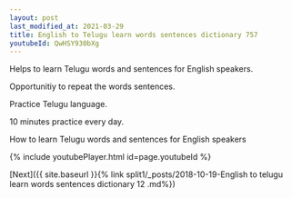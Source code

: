 ```yaml
---
layout: post
last_modified_at: 2021-03-29
title: English to Telugu learn words sentences dictionary 757 
youtubeId: QwHSY930bXg
---
```

 
 
Helps to learn Telugu words and sentences for English speakers.

Opportunitiy to repeat the words sentences. 

Practice Telugu language. 
 
10 minutes practice every day. 
 
How to learn Telugu words and sentences for English speakers 
 
{% include youtubePlayer.html id=page.youtubeId %}
 
 
[Next]({{ site.baseurl }}{% link  split1/_posts/2018-10-19-English to telugu learn words sentences dictionary 12 .md%})
 
